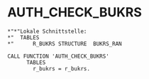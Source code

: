 <h1>AUTH_CHECK_BUKRS</h1>   

```abap 
*"*"Lokale Schnittstelle:
*"  TABLES
*"      R_BUKRS STRUCTURE  BUKRS_RAN

CALL FUNCTION 'AUTH_CHECK_BUKRS'
      TABLES
        r_bukrs = r_bukrs.
```
